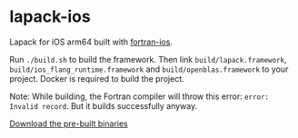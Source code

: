 # lapack-ios

Lapack for iOS arm64 built with [fortran-ios](https://github.com/ColdGrub1384/fortran-ios).

Run `./build.sh` to build the framework. Then link `build/lapack.framework`, `build/ios_flang_runtime.framework` and `build/openblas.framework` to your project.
Docker is required to build the project.

Note: While building, the Fortran compiler will throw this error: `error: Invalid record`. But it builds successfully anyway.

[Download the pre-built binaries](https://github.com/ColdGrub1384/lapack-ios/releases/download/v1.3/lapack-ios.zip)
